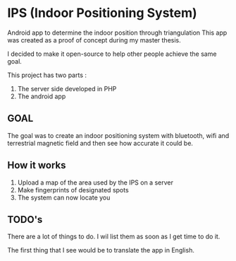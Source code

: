 # IPS (Indoor Positioning System)
Android app to determine the indoor position through triangulation
This app was created as a proof of concept during my master thesis.

I decided to make it open-source to help other people achieve the
same goal.

This project has two parts :
1) The server side developed in PHP
2) The android app

## GOAL
The goal was to create an indoor positioning system with bluetooth,
wifi and terrestrial magnetic field and then see how accurate it
could be.

## How it works
1) Upload a map of the area used by the IPS on a server
2) Make fingerprints of designated spots
3) The system can now locate you

## TODO's
There are a lot of things to do. I wil list them as soon as I get
time to do it.

The first thing that I see would be to translate the app in English.